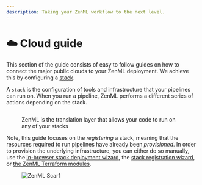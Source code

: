 ```yaml
---
description: Taking your ZenML workflow to the next level.
---
```


# ☁️ Cloud guide

This section of the guide consists of easy to follow guides on how to connect the major public clouds to your ZenML deployment. We achieve this by configuring a [stack](../production-guide/understand-stacks.md).

A `stack` is the configuration of tools and infrastructure that your pipelines can run on. When you run a pipeline, ZenML performs a different series of actions depending on the stack.

<figure><img src="../../.gitbook/assets/vpc_zenml.png" alt=""><figcaption><p>ZenML is the translation layer that allows your code to run on any of your stacks</p></figcaption></figure>

Note, this guide focuses on the *registering* a stack, meaning that the resources required to run pipelines have already been *provisioned*. In order to provision the underlying infrastructure, you can either do so manually, use the [in-browser stack deployment wizard](../../how-to/infrastructure-deployment/stack-deployment/deploy-a-cloud-stack.md), the [stack registration wizard](../../how-to/infrastructure-deployment/stack-deployment/register-a-cloud-stack.md),
or [the ZenML Terraform modules](../../how-to/infrastructure-deployment/stack-deployment/deploy-a-cloud-stack-with-terraform.md).

<!-- For scarf -->
<figure><img alt="ZenML Scarf" referrerpolicy="no-referrer-when-downgrade" src="https://static.scarf.sh/a.png?x-pxid=f0b4f458-0a54-4fcd-aa95-d5ee424815bc" /></figure>

